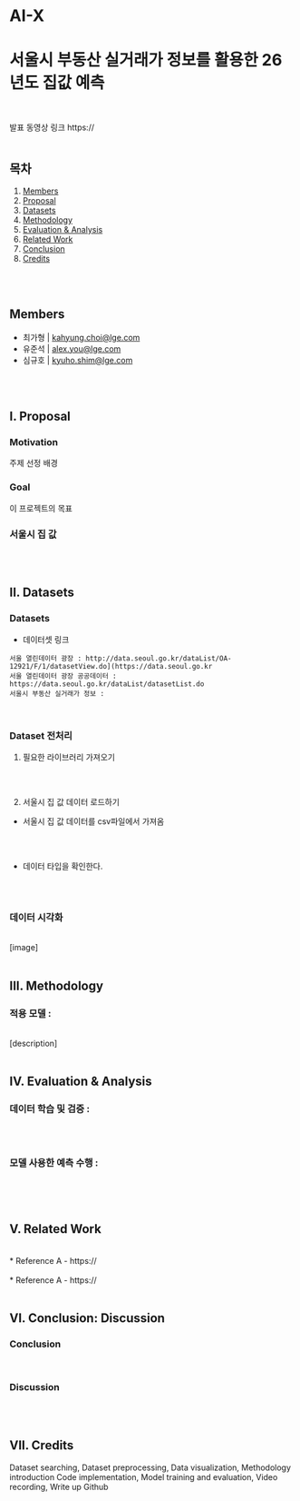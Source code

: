 # AI-X
# 서울시 부동산 실거래가 정보를 활용한 26년도 집값 예측
<br>

발표 동영상 링크
https://
<br>
<br>

## 목차
1. [Members](#members)
2. [Proposal](#i-proposal)
3. [Datasets](#ii-datasets)
4. [Methodology](#iii-methodology)
5. [Evaluation & Analysis](#iv-evaluation--analysis)
6. [Related Work](#v-related-work)
7. [Conclusion](#vi-conclusion-discussion)
8. [Credits](#vii-credits)
<br>
<br>


## Members
- 최가형 | kahyung.choi@lge.com
- 유준석 | alex.you@lge.com
- 심규호 | kyuho.shim@lge.com
<br>
<br>


## I. Proposal
### Motivation
주제 선정 배경
<br>


### Goal
이 프로젝트의 목표
<br>


### 서울시 집 값
<br>
<br>


## II. Datasets
### Datasets
* 데이터셋 링크
```
서울 열린데이터 광장 : http://data.seoul.go.kr/dataList/OA-12921/F/1/datasetView.do](https://data.seoul.go.kr
서울 열린데이터 광장 공공데이터 : https://data.seoul.go.kr/dataList/datasetList.do
서울시 부동산 실거래가 정보 : 
```
<br>

### Dataset 전처리
1. 필요한 라이브러리 가져오기
``` python

```
<br>
  
2. 서울시 집 값 데이터 로드하기
* 서울시 집 값 데이터를 csv파일에서 가져옴
``` python

```
<br>

* 데이터 타입을 확인한다.
``` python

```
<br>

### 데이터 시각화
<br>
[image]
<br>
<br>


## III. Methodology
### 적용 모델 : 
<br>
[description]
<br>
<br>


## IV. Evaluation & Analysis
### 데이터 학습 및 검증 : 
``` python

```
<br>

### 모델 사용한 예측 수행 : 
``` python

```
<br>
<br>


## V. Related Work 
<br>
* Reference A
  - https://
<br>
<br>  
* Reference A
  - https://
<br>
<br>


## VI. Conclusion: Discussion
### Conclusion
<br>


### Discussion
<br>
<br>


## VII. Credits
Dataset searching, Dataset preprocessing, Data visualization, Methodology introduction
Code implementation, Model training and evaluation, Video recording, Write up Github




